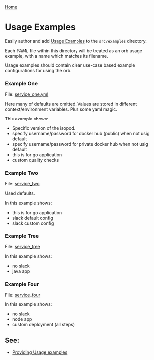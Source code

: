 [Home](../../README.md)

# Usage Examples

Easily author and add [Usage Examples](https://circleci.com/docs/2.0/orb-author/#providing-usage-examples-of-orbs) to the `src/examples` directory.

Each _YAML_ file within this directory will be treated as an orb usage example, with a name which matches its filename.

Usage examples should contain clear use-case based example configurations for using the orb.

### Example One

File: [service_one.yml](service_one.yml)

Here many of defaults are omitted. Values are stored in different context/environment variables.
Plus some yaml magic.

This example shows:
- Specific version of the isopod.
- specify username/password for docker hub (public) when not usig default
- specify username/password for private docker hub when not usig default
- this is for go application
- custom quality checks

### Example Two

File: [service_two](service_two.yml)

Used defaults.

In this example shows:
- this is for go application
- slack default config
- slack custom config

### Example Tree

File: [service_tree](service_tree.yml)

In this example shows:
- no slack
- java app

### Example Four

File: [service_four](service_four.yml)

In this example shows:
- no slack
- node app
- custom deployment (all steps)

## See:
 - [Providing Usage examples](https://circleci.com/docs/2.0/orb-author/#providing-usage-examples-of-orbs)